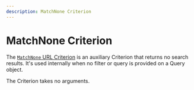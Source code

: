 ```yaml
---
description: MatchNone Criterion
---
```


# MatchNone Criterion

The [`MatchNone` URL Criterion](/api/php_api/php_api_reference/classes/Ibexa-Contracts-Core-Repository-Values-URL-Query-Criterion-MatchNone.html) is an auxiliary Criterion that returns no search results.
It's used internally when no filter or query is provided on a Query object.

The Criterion takes no arguments.
